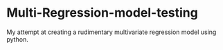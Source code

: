 # Multi-Regression-model-testing
My attempt at creating a rudimentary multivariate regression model using python.
